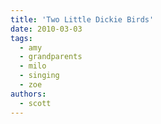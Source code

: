 ```yaml
---
title: 'Two Little Dickie Birds'
date: 2010-03-03
tags:
  - amy
  - grandparents
  - milo
  - singing
  - zoe
authors:
  - scott
---
```

